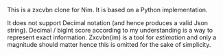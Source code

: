 This is a zxcvbn clone  for Nim. It is based on a Python implementation.  

It does not support Decimal notation (and hence produces  a valid Json string). Decimal / bigInt score according to my understanding is a way to represent exact information. Zxcvbn(im) is a tool for *estimation* and only a magnitude should matter hence this is omitted for the sake of simplicity.
